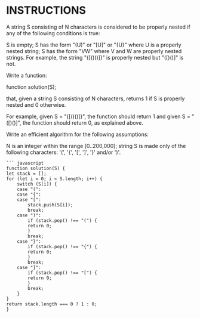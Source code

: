 # INSTRUCTIONS

A string S consisting of N characters is considered to be properly nested if any of the following conditions is true:

S is empty;
S has the form "(U)" or "[U]" or "{U}" where U is a properly nested string;
S has the form "VW" where V and W are properly nested strings.
For example, the string "{[()()]}" is properly nested but "([)()]" is not.

Write a function:

function solution(S);

that, given a string S consisting of N characters, returns 1 if S is properly nested and 0 otherwise.

For example, given S = "{[()()]}", the function should return 1 and given S = "([)()]", the function should return 0, as explained above.

Write an efficient algorithm for the following assumptions:

N is an integer within the range [0..200,000];
string S is made only of the following characters: '(', '{', '[', ']', '}' and/or ')'.

    ``` javascript
    function solution(S) {
    let stack = [];
    for (let i = 0; i < S.length; i++) {
        switch (S[i]) {
        case "(":
        case "{":
        case "[":
            stack.push(S[i]);
            break;
        case ")":
            if (stack.pop() !== "(") {
            return 0;
            }
            break;
        case "}":
            if (stack.pop() !== "{") {
            return 0;
            }
            break;
        case "]":
            if (stack.pop() !== "[") {
            return 0;
            }
            break;
        }
    }
    return stack.length === 0 ? 1 : 0;
    }
```
